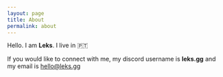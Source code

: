 ```yaml
---
layout: page
title: About
permalink: about
---
```


Hello. I am **Leks**. I live in 🇵🇹

If you would like to connect with me, my discord username is **leks.gg** and my email is <a href="mailto:hello@leks.gg">hello@leks.gg</a>  

